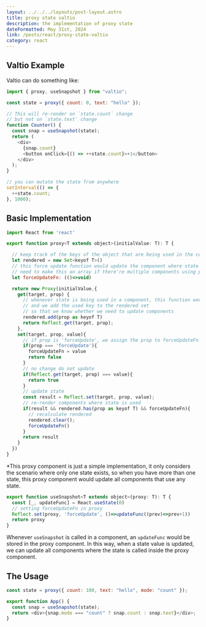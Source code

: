 ```yaml
---
layout: ../../../layouts/post-layout.astro
title: proxy state valtio
description: the implementation of proxy state
dateFormatted: May 31st, 2024
link: /posts/react/proxy-state-valtio
category: react
---
```


## Valtio Example

Valtio can do something like:

```javascript
import { proxy, useSnapshot } from "valtio";

const state = proxy({ count: 0, text: "hello" });

// This will re-render on `state.count` change
// but not on `state.text` change
function Counter() {
  const snap = useSnapshot(state);
  return (
    <div>
      {snap.count}
      <button onClick={() => ++state.count}>+1</button>
    </div>
  );
}

// you can mutate the state from anywhere
setInterval(() => {
  ++state.count;
}, 1000);
```

## Basic Implementation

```javascript
import React from 'react'

export function proxy<T extends object>(initialValue: T): T {

  // keep track of the keys of the object that are being used in the component
  let rendered = new Set<keyof T>()
  // this force update function would update the component where state is used
  // need to make this an array if there're multiple components using proxy state
  let forceUpdateFn: (()=>void)

  return new Proxy(initialValue,{
    get(target, prop) {
      // whenever state is being used in a component, this function would be called
      // and we add the used key to the rendered set
      // so that we know whether we need to update components
      rendered.add(prop as keyof T)
      return Reflect.get(target, prop);
    },
    set(target, prop, value){
      // if prop is 'forceUpdate', we assign the prop to forceUpdateFn
      if(prop === 'forceUpdate'){
        forceUpdateFn = value
        return false
      }
      // no change do not update
      if(Reflect.get(target, prop) === value){
        return true
      }
      // update state
      const result = Reflect.set(target, prop, value);
      // re-render components where state is used
      if(result && rendered.has(prop as keyof T) && forceUpdateFn){
        // recalculate rendered
        rendered.clear();
        forceUpdateFn()
      }
      return result
    }
  })
}
```

\*This proxy component is just a simple implementation, it only considers the scenario where only one state exists, so when you have more than one state, this proxy component would update all components that use any state.

```javascript
export function useSnapshot<T extends object>(proxy: T): T {
  const [_, updateFunc] = React.useState(0)
  // setting forceUpdateFn in proxy
  Reflect.set(proxy, 'forceUpdate', ()=>updateFunc((prev)=>prev+1))
  return proxy
}
```

Whenever `useSnapshot` is called in a component, an `updateFunc` would be stored in the proxy component. In this way, when a state value is updated, we can update all components where the state is called inside the proxy component.

## The Usage

```javascript
const state = proxy({ count: 100, text: "hello", mode: "count" });

export function App() {
  const snap = useSnapshot(state);
  return <div>{snap.mode === "count" ? snap.count : snap.text}</div>;
}
```
